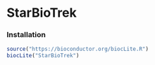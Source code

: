 # StarBioTrek

### Installation ###
```R
source("https://bioconductor.org/biocLite.R")
biocLite("StarBioTrek")
```

